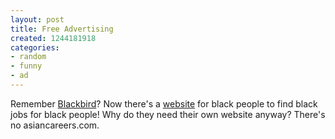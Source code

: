 ```yaml
---
layout: post
title: Free Advertising
created: 1244181918
categories:
- random
- funny
- ad
---
```

Remember <a href="http://dailycow.org/node/422">Blackbird</a>? Now there's a <a href="http://www.blackcareers.com/">website</a> for black people to find black jobs for black people! Why do they need their own website anyway? There's no asiancareers.com.
